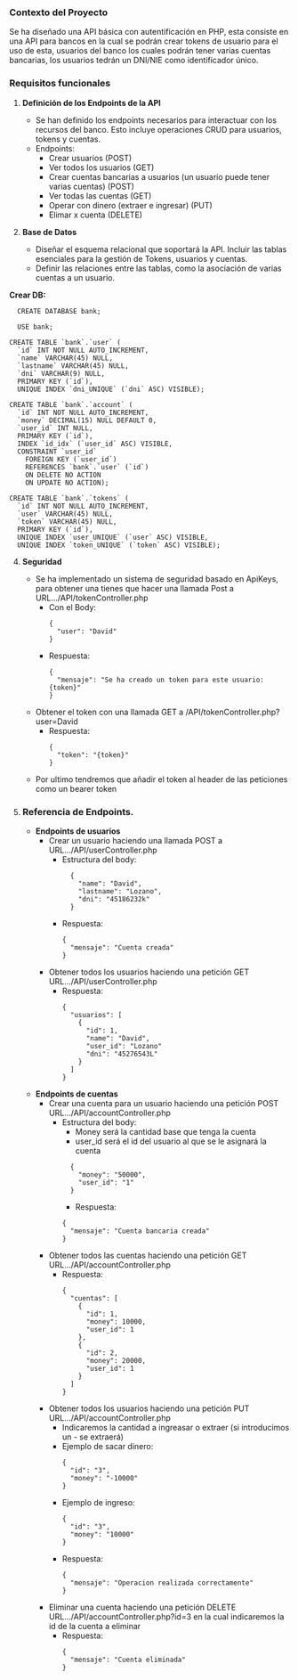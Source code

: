 ### **Contexto del Proyecto**

Se ha diseñado una API básica con autentificación en PHP, esta consiste en una API para bancos en la cual se podrán crear tokens de usuario para el uso de esta, usuarios del banco los cuales podrán tener varias cuentas bancarias, los usuarios tedrán un DNI/NIE como identificador único. 

### **Requisitos funcionales**

1. **Definición de los Endpoints de la API**  
   * Se han definido los endpoints necesarios para interactuar con los recursos del banco. Esto incluye operaciones CRUD para usuarios, tokens y cuentas. 
   * Endpoints:
      * Crear usuarios (POST)
      * Ver todos los usuarios (GET)
      * Crear cuentas bancarias a usuarios (un usuario puede tener varias cuentas) (POST)
      * Ver todas las cuentas (GET)
      * Operar con dinero (extraer e ingresar) (PUT)
      * Elimar x cuenta (DELETE)

2. **Base de Datos**  
   * Diseñar el esquema relacional que soportará la API. Incluir las tablas esenciales para la gestión de Tokens, usuarios y cuentas.  
   * Definir las relaciones entre las tablas, como la asociación de varias cuentas a un usuario.

  **Crear DB:**
  ```
    CREATE DATABASE bank;
  ```
  ```
    USE bank;
  ```
  ```
  CREATE TABLE `bank`.`user` (
    `id` INT NOT NULL AUTO_INCREMENT,
    `name` VARCHAR(45) NULL,
    `lastname` VARCHAR(45) NULL,
    `dni` VARCHAR(9) NULL,
    PRIMARY KEY (`id`),
    UNIQUE INDEX `dni_UNIQUE` (`dni` ASC) VISIBLE);
  ```
  ```
  CREATE TABLE `bank`.`account` (
    `id` INT NOT NULL AUTO_INCREMENT,
    `money` DECIMAL(15) NULL DEFAULT 0,
    `user_id` INT NULL,
    PRIMARY KEY (`id`),
    INDEX `id_idx` (`user_id` ASC) VISIBLE,
    CONSTRAINT `user_id`
      FOREIGN KEY (`user_id`)
      REFERENCES `bank`.`user` (`id`)
      ON DELETE NO ACTION
      ON UPDATE NO ACTION);
  ```
  ```
  CREATE TABLE `bank`.`tokens` (
    `id` INT NOT NULL AUTO_INCREMENT,
    `user` VARCHAR(45) NULL,
    `token` VARCHAR(45) NULL,
    PRIMARY KEY (`id`),
    UNIQUE INDEX `user_UNIQUE` (`user` ASC) VISIBLE,
    UNIQUE INDEX `token_UNIQUE` (`token` ASC) VISIBLE);
  ```

4. **Seguridad**  
   * Se ha implementado un sistema de seguridad basado en ApiKeys, para obtener una tienes que hacer una llamada Post a URL.../API/tokenController.php
     * Con el Body:
        ```
        {
          "user": "David"
        }
        ```
     * Respuesta:
        ```
        {
          "mensaje": "Se ha creado un token para este usuario: {token}"
        }
        ```
   * Obtener el token con una llamada GET a /API/tokenController.php?user=David
     * Respuesta:
        ```
        {
          "token": "{token}"
        }
        ```
   * Por ultimo tendremos que añadir el token al header de las peticiones como un bearer token


5. ### **Referencia de Endpoints.** 

   * **Endpoints de usuarios** 
     * Crear un usuario haciendo una llamada POST a URL.../API/userController.php
       * Estructura del body:
         ```
           {
             "name": "David",
             "lastname": "Lozano",
             "dni": "45186232k"
           }
         ```
       * Respuesta:
         ```
         {
           "mensaje": "Cuenta creada"
         }
         ```
     * Obtener todos los usuarios haciendo una petición GET URL.../API/userController.php
       * Respuesta:
           ```
           {
             "usuarios": [
               {
                 "id": 1,
                 "name": "David",
                 "user_id": "Lozano"
                 "dni": "45276543L"
               }
             ]
           }
           ``` 
   * **Endpoints de cuentas** 
     * Crear una cuenta para un usuario haciendo una petición POST URL.../API/accountController.php
       * Estructura del body:
         * Money será la cantidad base que tenga la cuenta
         * user_id será el id del usuario al que se le asignará la cuenta 
         ```
           {
             "money": "50000",
             "user_id": "1"
           }
         ```
         * Respuesta:
         ```
         {
           "mensaje": "Cuenta bancaria creada"
         }
         ```
     * Obtener todos las cuentas haciendo una petición GET URL.../API/accountController.php
       * Respuesta:
           ```
           {
             "cuentas": [
               {
                 "id": 1,
                 "money": 10000,
                 "user_id": 1
               },
               {
                 "id": 2,
                 "money": 20000,
                 "user_id": 1
               }
             ]
           }
           ```
     * Obtener todos los usuarios haciendo una petición PUT URL.../API/accountController.php
       * Indicaremos la cantidad a ingreasar o extraer (si introducimos un - se extraerá)
       * Ejemplo de sacar dinero:
         ```
         {
           "id": "3",
           "money": "-10000"
         }
         ```
       * Ejemplo de ingreso:
         ```
         {
           "id": "3",
           "money": "10000"
         }
         ```
       * Respuesta:
         ```
         {
           "mensaje": "Operacion realizada correctamente"
         }
         ```
     * Eliminar una cuenta haciendo una petición DELETE URL.../API/accountController.php?id=3 en la cual indicaremos la id de la cuenta a eliminar
       * Respuesta:
         ```
         {
           "mensaje": "Cuenta eliminada"
         }
         ```
